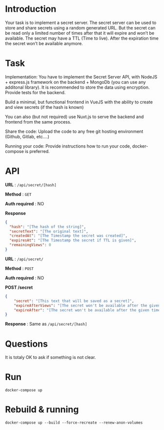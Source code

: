 # Introduction
Your task is to implement a secret server. The secret server can be used to store and share secrets using a random generated URL. But the secret can be read only a limited number of times after that it will expire and won’t be available. The secret may have a TTL (Time to live). After the expiration time the secret won’t be available anymore.

# Task
Implementation: You have to implement the Secret Server API, with NodeJS + express.js framework on the backend + MongoDb (you can use any additonal library). It is recommended to store the data using encryption. Provide tests for the backend.

Build a minimal, but functional frontend in VueJS with the ability to create and view secrets (if the hash is known)

You can also (but not required) use Nuxt.js to serve the backend and frontend from the same process.

Share the code: Upload the code to any free git hosting environment (Github, Gitlab, etc....)

Running your code: Provide instructions how to run your code, docker-compose is preferred.

# API
**URL** : `/api/secret/[hash]`

**Method** : `GET`

**Auth required** : NO

**Response**

```json
{
  "hash": "[The hash of the string]",
  "secretText": "[The original text]",
  "createdAt": "[The Timestamp the secret was created]",
  "expiresAt": "[The Timestamp the secret if TTL is given]",
  "remainingViews": 0
}
```

**URL** : `/api/secret/`

**Method** : `POST`

**Auth required** : NO

**POST /secret**

```json
{
    "secret": "[This text that will be saved as a secret]",
    "expireAfterViews": "[The secret won't be available after the given number of views]",
    "expireAfter": "[The secret won't be available after the given time. The value is provided in minutes. 0 means never expires]"
}
```

**Response** : Same as `/api/secret/[hash]`



# Questions
It is totaly OK to ask if something is not clear.

# Run 

```
docker-compose up
```

# Rebuild & running
```
docker-compose up --build --force-recreate --renew-anon-volumes
```
